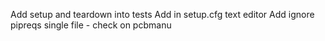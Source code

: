 Add setup and teardown into tests
Add in setup.cfg text editor
Add ignore pipreqs single file - check on pcbmanu